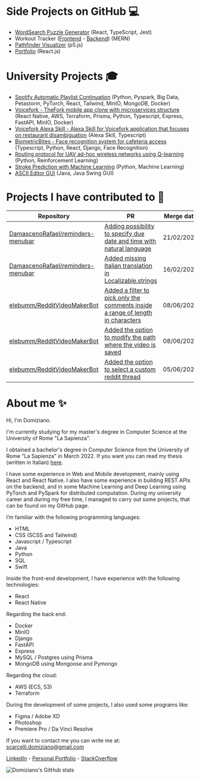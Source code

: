
# Side Projects on GitHub 💻

- [WordSearch Puzzle Generator](https://github.com/DomizianoScarcelli/word-find-puzzle) (React, TypeScript, Jest)
- Workout Tracker ([Frontend](https://github.com/DomizianoScarcelli/workout-tracker) - [Backend](https://github.com/DomizianoScarcelli/workout-tracker-backend)) (MERN)
- [Pathfinder Visualizer](https://github.com/DomizianoScarcelli/pathfinder-visualizer) (p5.js)
- [Portfolio](https://github.com/DomizianoScarcelli/portfolio) (React.js)

# University Projects 🎓
- [Spotify Automatic Playlist Continuation](https://github.com/DomizianoScarcelli/spotify-recommender) (Python, Pyspark, Big Data, Petastorm, PyTorch, React, Tailwind, MinIO, MongoDB, Docker)
- [Voicefork - TheFork mobile app clone with microservices structure](https://github.com/DomizianoScarcelli/voicefork) (React Native, AWS, Terraform, Prisma, Python, Typescript, Express, FastAPI, MinIO, Docker)
- [Voicefork Alexa Skill - Alexa Skill for Voicefork application that focuses on restaurant disambiguation](https://github.com/DomizianoScarcelli/voicefork-alexa-skill) (Alexa Skill, Typescript)
- [BiometricBites - Face recognition system for cafeteria access](https://github.com/DomizianoScarcelli/BiometricBites) (Typescript, Python, React, Django, Face Recognition)
- [Routing protocol for UAV ad-hoc wireless networks using Q-learning](https://github.com/DomizianoScarcelli/autonomous-networking) (Python, Reinforcement Learning)
- [Stroke Prediction with Machine Learning](https://github.com/DomizianoScarcelli/fundamentals-of-data-science) (Python, Machine Learning)
- [ASCII Editor GUI](https://github.com/DomizianoScarcelli/ascii-editor-refactor) (Java, Java Swing GUI)

# Projects I have contributed to 🙏

| Repository                                                                                | PR                                                                                                                                         | Merge date |
|-------------------------------------------------------------------------------------------|--------------------------------------------------------------------------------------------------------------------------------------------|------------|
| [DamascenoRafael/reminders-menubar](https://github.com/DamascenoRafael/reminders-menubar) | [Adding possibility to specify due date and time with natural language](https://github.com/DamascenoRafael/reminders-menubar/pull/105)     | 21/02/2023 |
| [DamascenoRafael/reminders-menubar](https://github.com/DamascenoRafael/reminders-menubar) | [Added missing Italian translation in Localizable.strings](https://github.com/DamascenoRafael/reminders-menubar/pull/106)                  | 16/02/2023 |
| [elebumm/RedditVideoMakerBot](https://github.com/elebumm/RedditVideoMakerBot)             | [Added a filter to pick only the comments inside a range of length in characters](https://github.com/elebumm/RedditVideoMakerBot/pull/261) | 08/06/2022 |
| [elebumm/RedditVideoMakerBot](https://github.com/elebumm/RedditVideoMakerBot)             | [Added the option to modify the path where the video is saved](https://github.com/elebumm/RedditVideoMakerBot/pull/333/)                   | 08/06/2022 |
| [elebumm/RedditVideoMakerBot](https://github.com/elebumm/RedditVideoMakerBot)             | [Added the option to select a custom reddit thread](https://github.com/elebumm/RedditVideoMakerBot/pull/238)                               | 05/06/2022 |

# About me ✨
Hi, I'm Domiziano.

I'm currently studying for my master's degree in Computer Science at the University of Rome "La Sapienza". 

I obtained a bachelor's degree in Computer Science from the University of Rome "La Sapienza" in March 2022. If you want you can read my thesis (written in Italian) [here](https://github.com/DomizianoScarcelli/bachelor-thesis).

I have some experience in Web and Mobile development, mainly using React and React Native. I also have some experience in building REST APIs on the backend, and in some Machine Learning and Deep Learning using PyTorch and PySpark for distributed computation.
During my university career and during my free time, I managed to carry out some projects, that can be found on my GitHub page. 

I’m familiar with the following programming languages:
- HTML
- CSS (SCSS and Tailwind)
- Javascript / Typescript
- Java
- Python
- SQL 
- Swift

Inside the front-end development, I have experience with the following technologies:
- React
- React Native

Regarding the back end:
- Docker
- MinIO
- Django
- FastAPI
- Express
- MySQL / Postgres using Prisma
- MongoDB using Mongoose and Pymongo

Regarding the cloud:
- AWS (ECS, S3)
- Terraform

During the development of some projects, I also used some programs like:
- Figma / Adobe XD
- Photoshop
- Premiere Pro / Da Vinci Resolve

If you want to contact me you can write me at: [scarcelli.domiziano@gmail.com](mailto:scarcelli.domiziano@gmail.com)

[LinkedIn](https://www.linkedin.com/in/domiziano-scarcelli/) - [Personal Portfolio](https://domiziano.netlify.com) - [StackOverflow](https://stackoverflow.com/users/10421242/domiziano-scarcelli)

![Domiziano's GitHub stats](https://github-readme-stats.vercel.app/api?username=DomizianoScarcelli&show_icons=true&theme=radical)
